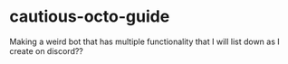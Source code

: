 # cautious-octo-guide
Making a weird bot that has multiple functionality that I will list down as I create on discord?? 
